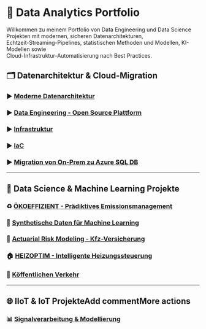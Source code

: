 # 💼 Data Analytics Portfolio

Willkommen zu meinem Portfolio von Data Engineering und Data Science Projekten mit modernen, sicheren Datenarchitekturen,  
Echtzeit-Streaming-Pipelines, statistischen Methoden und Modellen, KI-Modellen sowie  
Cloud-Infrastruktur-Automatisierung nach Best Practices.


##  🗂️ Datenarchitektur & Cloud-Migration

### ▶️ [Moderne Datenarchitektur](./projects-Data-Analytics/project-1-Data-architecture/)
### ▶️ [Data Engineering - Open Source Plattform](./projects-Data-Analytics/project-2-Data-Engineering/)
### ▶️ [Infrastruktur](./projects-Data-Analytics/project-3-Infrastruktur/)
### ▶️ [IaC](./projects-Data-Analytics/terraform/)   
### ▶️ [Migration von On-Prem zu Azure SQL DB](./projects-Data-Analytics/OnPremtoAzureSQL/)
---
## 🤖 Data Science & Machine Learning Projekte
### ♻️ [ÖKOEFFIZIENT - Prädiktives Emissionsmanagement](./projects-Data-Analytics/project-4-ÖKOEFFIZIENT/README.md)
### 🔬 [Synthetische Daten für Machine Learning](./projects-Data-Analytics/project-4-ÖKOEFFIZIENT/README.md)
### 🚗 [Actuarial Risk Modeling - Kfz-Versicherung](./projects-Data-Analytics/project-4-ÖKOEFFIZIENT/README.md)
### 🏠 [HEIZOPTIM - Intelligente Heizungssteuerung](./projects-Data-Analytics/project-4-ÖKOEFFIZIENT/README.md)
### 🚌 [Köffentlichen Verkehr](./projects-Data-Analytics/Project-5-OeffentlichenVerkehr/README.md)


---
## 🌐 IIoT & IoT ProjekteAdd commentMore actions
### 📊 [Signalverarbeitung & Modellierung](./projects-Data-Analytics/project-IIOT/README.md/)